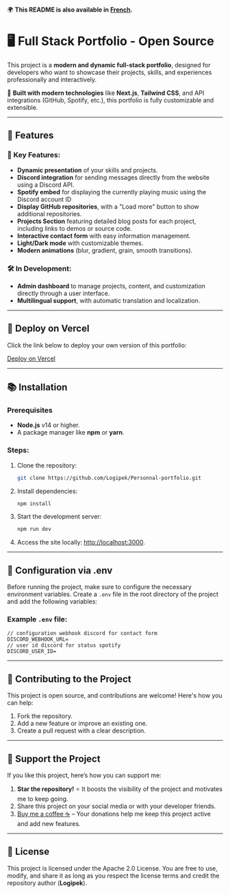🌍 **This README is also available in [French](./README.fr.md).**

# 🖥️ Full Stack Portfolio - Open Source  

This project is a **modern and dynamic full-stack portfolio**, designed for developers who want to showcase their projects, skills, and experiences professionally and interactively.

🎨 **Built with modern technologies** like **Next.js**, **Tailwind CSS**, and API integrations (GitHub, Spotify, etc.), this portfolio is fully customizable and extensible.

---

## 🚀 Features

### 🎯 Key Features:
- **Dynamic presentation** of your skills and projects.
- **Discord integration** for sending messages directly from the website using a Discord API.
- **Spotify embed** for displaying the currently playing music using the Discord account ID
- **Display GitHub repositories**, with a "Load more" button to show additional repositories.
- **Projects Section** featuring detailed blog posts for each project, including links to demos or source code.
- **Interactive contact form** with easy information management.
- **Light/Dark mode** with customizable themes.
- **Modern animations** (blur, gradient, grain, smooth transitions).

### 🛠️ In Development:
- **Admin dashboard** to manage projects, content, and customization directly through a user interface.
- **Multilingual support**, with automatic translation and localization.

---

## 🚀 Deploy on Vercel

Click the link below to deploy your own version of this portfolio:

[Deploy on Vercel](https://vercel.com/import/project?template=https://github.com/Logipek/Personnal-portfolio)

---

## 📚 Installation

### Prerequisites
- **Node.js** v14 or higher.
- A package manager like **npm** or **yarn**.

### Steps:
1. Clone the repository:  
   ```bash
   git clone https://github.com/Logipek/Personnal-portfolio.git 
2. Install dependencies:  
   ```bash
   npm install 
3. Start the development server:
   ```bash
   npm run dev
4. Access the site locally: [http://localhost:3000](http://localhost:3000).

---

## 📑 Configuration via .env

Before running the project, make sure to configure the necessary environment variables. Create a `.env` file in the root directory of the project and add the following variables:

### Example `.env` file:

```env
// configuration webhook discord for contact form
DISCORD_WEBHOOK_URL=
// user id discord for status spotify
DISCORD_USER_ID=
```
---

## 🤝 Contributing to the Project

This project is open source, and contributions are welcome! Here's how you can help:

1. Fork the repository.
2. Add a new feature or improve an existing one.
3. Create a pull request with a clear description.

---

## 💖 Support the Project

If you like this project, here’s how you can support me:

1. **Star the repository!** ⭐ It boosts the visibility of the project and motivates me to keep going.
2. Share this project on your social media or with your developer friends.
3. [Buy me a coffee ☕](https://buymeacoffee.com/hugo.damion) – Your donations help me keep this project active and add new features.

---

## 📜 License 

This project is licensed under the Apache 2.0 License. You are free to use, modify, and share it as long as you respect the license terms and credit the repository author (**Logipek**).
